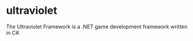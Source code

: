 ultraviolet
===========

The Ultraviolet Framework is a .NET game development framework written in C#.
